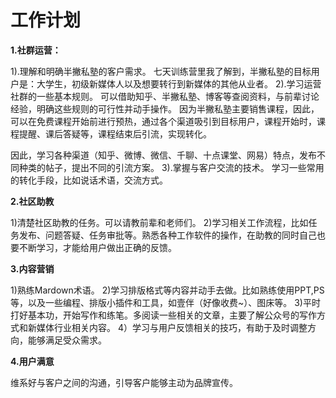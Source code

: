 # 工作计划

**1.社群运营：**

1).理解和明确半撇私塾的客户需求。
七天训练营里我了解到，半撇私塾的目标用户是：大学生，初级新媒体人以及想要转行到新媒体的其他从业者。
2).学习运营社群的一些基本规则。
可以借助知乎、半撇私塾、博客等查阅资料，与前辈讨论经验，明确这些规则的可行性并动手操作。
因为半撇私塾主要销售课程，因此，可以在免费课程开始前进行预热，通过各个渠道吸引到目标用户，课程开始时，课程提醒、课后答疑等，课程结束后引流，实现转化。

因此，学习各种渠道（知乎、微博、微信、千聊、十点课堂、网易）特点，发布不同种类的帖子，提出不同的引流方案。 
3).掌握与客户交流的技术。
学习一些常用的转化手段，比如说话术语，交流方式。

**2.社区助教**

1)清楚社区助教的任务。可以请教前辈和老师们。
2)学习相关工作流程，比如任务发布、问题答疑、任务审批等。熟悉各种工作软件的操作，在助教的同时自己也要不断学习，才能给用户做出正确的反馈。

**3.内容营销**

1)熟练Mardown术语。
2)学习排版格式等内容并动手去做。比如熟练使用PPT,PS等，以及一些编程、排版小插件和工具，如壹伴（好像收费~）、图床等。
3)平时打好基本功，开始写作和练笔。多阅读一些相关的文章，主要了解公众号的写作方式和新媒体行业相关内容。
4）学习与用户反馈相关的技巧，有助于及时调整方向，能够满足受众需求。

**4.用户满意**

维系好与客户之间的沟通，引导客户能够主动为品牌宣传。
